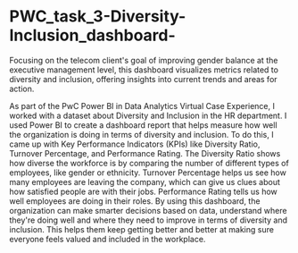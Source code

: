 # PWC_task_3-Diversity-Inclusion_dashboard-
Focusing on the telecom client's goal of improving gender balance at the executive management level, this dashboard visualizes metrics related to diversity and inclusion, offering insights into current trends and areas for action.

As part of the PwC Power BI in Data Analytics Virtual Case Experience, I worked with a dataset about Diversity and Inclusion in the HR department. I used Power BI to create a dashboard report that helps measure how well the organization is doing in terms of diversity and inclusion. To do this, I came up with Key Performance Indicators (KPIs) like Diversity Ratio, Turnover Percentage, and Performance Rating.
The Diversity Ratio shows how diverse the workforce is by comparing the number of different types of employees, like gender or ethnicity. Turnover Percentage helps us see how many employees are leaving the company, which can give us clues about how satisfied people are with their jobs. Performance Rating tells us how well employees are doing in their roles.
By using this dashboard, the organization can make smarter decisions based on data, understand where they're doing well and where they need to improve in terms of diversity and inclusion. This helps them keep getting better and better at making sure everyone feels valued and included in the workplace.
